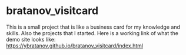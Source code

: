 # bratanov_visitcard
This is a small project that is like a business card for my knowledge and skills. Also the projects that I started.
Here is a working link of what the demo site looks like: https://ybratanov.github.io/bratanov_visitcard/index.html
